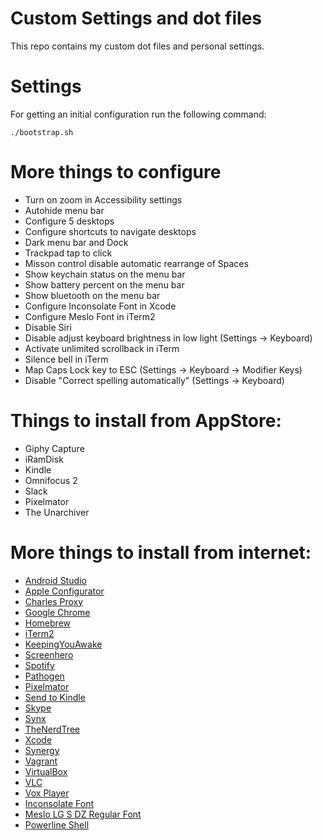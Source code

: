 # Custom Settings and dot files

This repo contains my custom dot files and personal settings.
 
# Settings

For getting an initial configuration run the following command:
```
./bootstrap.sh
```

# More things to configure 

* Turn on zoom in Accessibility settings
* Autohide menu bar
* Configure 5 desktops
* Configure shortcuts to navigate desktops
* Dark menu bar and Dock
* Trackpad tap to click
* Misson control disable automatic rearrange of Spaces
* Show keychain status on the menu bar
* Show battery percent on the menu bar
* Show bluetooth on the menu bar
* Configure Inconsolate Font in Xcode
* Configure Meslo Font in iTerm2
* Disable Siri
* Disable adjust keyboard brightness in low light (Settings -> Keyboard)
* Activate unlimited scrollback in iTerm
* Silence bell in iTerm
* Map Caps Lock key to ESC (Settings -> Keyboard -> Modifier Keys)
* Disable "Correct spelling automatically" (Settings -> Keyboard)

# Things to install from AppStore:

* Giphy Capture
* iRamDisk
* Kindle
* Omnifocus 2
* Slack
* Pixelmator
* The Unarchiver

# More things to install from internet:

* [Android Studio](https://developer.android.com/studio)
* [Apple Configurator](https://developer.apple.com)
* [Charles Proxy](https://www.charlesproxy.com)
* [Google Chrome](https://www.google.com/chrome/)
* [Homebrew](http://brew.sh)
* [iTerm2](https://www.iterm2.com)
* [KeepingYouAwake](https://github.com/newmarcel/KeepingYouAwake)
* [Screenhero](https://screenhero.com)
* [Spotify](https://www.spotify.com)
* [Pathogen](https://github.com/tpope/vim-pathogen)
* [Pixelmator](http://www.pixelmator.com)
* [Send to Kindle](https://www.amazon.com/gp/sendtokindle/mac)
* [Skype](https://www.skype.com/en/)
* [Synx](https://github.com/venmo/synx)
* [TheNerdTree](http://vimawesome.com/plugin/nerdtree-red)
* [Xcode](https://developer.apple.com)
* [Synergy](http://symless.com/synergy/)
* [Vagrant](https://www.vagrantup.com/downloads.html)
* [VirtualBox](https://www.virtualbox.org/wiki/Downloads)
* [VLC](http://www.videolan.org/vlc/index.html)
* [Vox Player](http://coppertino.com)
* [Inconsolate Font](https://fonts.google.com/specimen/Inconsolata)
* [Meslo LG S DZ Regular Font](https://github.com/powerline/fonts/blob/master/Meslo/Meslo%20LG%20S%20DZ%20Regular%20for%20Powerline.otf)
* [Powerline Shell](https://github.com/banga/powerline-shell)

